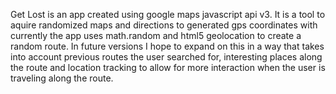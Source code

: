 
Get Lost is an app created using google maps javascript api v3. It is a tool to aquire randomized maps and directions to generated gps coordinates with currently the app uses math.random and html5 geolocation to create a random route. In future versions I hope to expand on this in a way that takes into account previous routes the user searched for, interesting places along the route and location tracking to allow for more interaction when the user is traveling along the route. 
